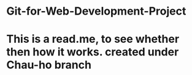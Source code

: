 # Git-for-Web-Development-Project
# This is a read.me, to see whether then how it works. created under Chau-ho branch
